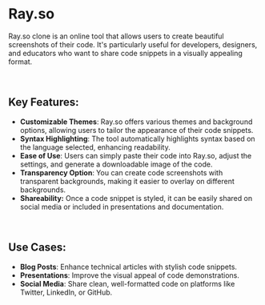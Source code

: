 # Ray.so
Ray.so clone is an online tool that allows users to create beautiful screenshots of their code. It's particularly useful for developers, designers, and educators who want to share code snippets in a visually appealing format.

</br>

## Key Features:
- <b>Customizable Themes</b>: Ray.so offers various themes and background options, allowing users to tailor the appearance of their code snippets.
- <b>Syntax Highlighting</b>: The tool automatically highlights syntax based on the language selected, enhancing readability.
- <b>Ease of Use</b>: Users can simply paste their code into Ray.so, adjust the settings, and generate a downloadable image of the code.
- <b>Transparency Option</b>: You can create code screenshots with transparent backgrounds, making it easier to overlay on different backgrounds.
- <b>Shareability:</b> Once a code snippet is styled, it can be easily shared on social media or included in presentations and documentation.

</br>

## Use Cases:
- <b>Blog Posts</b>: Enhance technical articles with stylish code snippets.
- <b>Presentations</b>: Improve the visual appeal of code demonstrations.
- <b>Social Media</b>: Share clean, well-formatted code on platforms like Twitter, LinkedIn, or GitHub.

